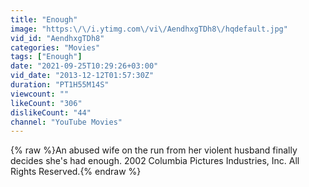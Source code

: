 ```yaml
---
title: "Enough"
image: "https:\/\/i.ytimg.com\/vi\/AendhxgTDh8\/hqdefault.jpg"
vid_id: "AendhxgTDh8"
categories: "Movies"
tags: ["Enough"]
date: "2021-09-25T10:29:26+03:00"
vid_date: "2013-12-12T01:57:30Z"
duration: "PT1H55M14S"
viewcount: ""
likeCount: "306"
dislikeCount: "44"
channel: "YouTube Movies"
---
```

{% raw %}An abused wife on the run from her violent husband finally decides she's had enough. 2002 Columbia Pictures Industries, Inc.  All Rights Reserved.{% endraw %}
